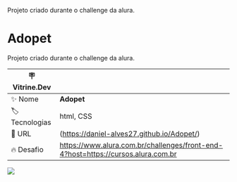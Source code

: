 Projeto criado durante o challenge da alura.

# Adopet

Projeto criado durante o challenge da alura.

| :placard: Vitrine.Dev |     |
| -------------  | --- |
| :sparkles: Nome        | **Adopet**
| :label: Tecnologias | html, CSS
| :rocket: URL         | (https://daniel-alves27.github.io/Adopet/)
| :fire: Desafio     | https://www.alura.com.br/challenges/front-end-4?host=https://cursos.alura.com.br


![]([img]https://i.imgur.com/xDq6Phy.png[/img])
